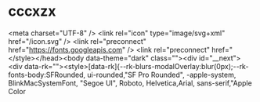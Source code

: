 # cccxzx
 &lt;meta charset="UTF-8" />     &lt;link rel="icon" type="image/svg+xml" href="/icon.svg" />     &lt;link rel="preconnect" href="https://fonts.googleapis.com" />     &lt;link rel="preconnect" href="
&lt;/style>&lt;/head>&lt;body data-theme="dark" class="">&lt;div id="__next">&lt;div data-rk="">&lt;style>[data-rk]{--rk-blurs-modalOverlay:blur(0px);--rk-fonts-body:SFRounded, ui-rounded,"SF Pro Rounded", -apple-system, BlinkMacSystemFont, "Segoe UI", Roboto, Helvetica,Arial, sans-serif,"Apple Color
